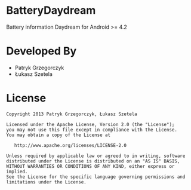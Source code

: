 BatteryDaydream
===============

Battery information Daydream for Android >= 4.2



Developed By
============

* Patryk Grzegorczyk
* Łukasz Szetela



License
=======

    Copyright 2013 Patryk Grzegorczyk, Łukasz Szetela

    Licensed under the Apache License, Version 2.0 (the "License");
    you may not use this file except in compliance with the License.
    You may obtain a copy of the License at

       http://www.apache.org/licenses/LICENSE-2.0

    Unless required by applicable law or agreed to in writing, software
    distributed under the License is distributed on an "AS IS" BASIS,
    WITHOUT WARRANTIES OR CONDITIONS OF ANY KIND, either express or implied.
    See the License for the specific language governing permissions and
    limitations under the License.
